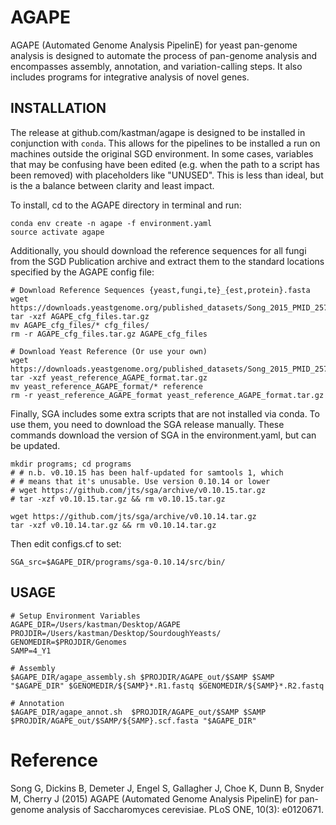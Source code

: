 AGAPE
=====


AGAPE (Automated Genome Analysis PipelinE) for yeast pan-genome analysis is designed to automate the process of pan-genome analysis and encompasses assembly, annotation, and variation-calling steps. It also includes programs for integrative analysis of novel genes.

INSTALLATION
-------------

The release at github.com/kastman/agape is designed to be installed in conjunction with `conda`.
This allows for the pipelines to be installed a run on machines outside the original SGD environment.
In some cases, variables that may be confusing have been edited (e.g. when the path to a script has been removed) with placeholders like "UNUSED".
This is less than ideal, but is the a balance between clarity and least impact.

To install, cd to the AGAPE directory in terminal and run:

    conda env create -n agape -f environment.yaml
    source activate agape

Additionally, you should download the reference sequences for all fungi from the SGD Publication archive and extract them to the standard locations specified by the AGAPE config file:

    # Download Reference Sequences {yeast,fungi,te}_{est,protein}.fasta
    wget https://downloads.yeastgenome.org/published_datasets/Song_2015_PMID_25781462/AGAPE_cfg_files.tar.gz
    tar -xzf AGAPE_cfg_files.tar.gz
    mv AGAPE_cfg_files/* cfg_files/
    rm -r AGAPE_cfg_files.tar.gz AGAPE_cfg_files

    # Download Yeast Reference (Or use your own)
    wget https://downloads.yeastgenome.org/published_datasets/Song_2015_PMID_25781462/yeast_reference_AGAPE_format.tar.gz
    tar -xzf yeast_reference_AGAPE_format.tar.gz
    mv yeast_reference_AGAPE_format/* reference
    rm -r yeast_reference_AGAPE_format yeast_reference_AGAPE_format.tar.gz

Finally, SGA includes some extra scripts that are not installed via conda.
To use them, you need to download the SGA release manually.
These commands download the version of SGA in the environment.yaml, but can be updated.

    mkdir programs; cd programs
    # # n.b. v0.10.15 has been half-updated for samtools 1, which
    # # means that it's unusable. Use version 0.10.14 or lower
    # wget https://github.com/jts/sga/archive/v0.10.15.tar.gz
    # tar -xzf v0.10.15.tar.gz && rm v0.10.15.tar.gz

    wget https://github.com/jts/sga/archive/v0.10.14.tar.gz
    tar -xzf v0.10.14.tar.gz && rm v0.10.14.tar.gz

Then edit configs.cf to set:

    SGA_src=$AGAPE_DIR/programs/sga-0.10.14/src/bin/

USAGE
------

    # Setup Environment Variables
    AGAPE_DIR=/Users/kastman/Desktop/AGAPE
    PROJDIR=/Users/kastman/Desktop/SourdoughYeasts/
    GENOMEDIR=$PROJDIR/Genomes
    SAMP=4_Y1

    # Assembly
    $AGAPE_DIR/agape_assembly.sh $PROJDIR/AGAPE_out/$SAMP $SAMP "$AGAPE_DIR" $GENOMEDIR/${SAMP}*.R1.fastq $GENOMEDIR/${SAMP}*.R2.fastq

    # Annotation
    $AGAPE_DIR/agape_annot.sh  $PROJDIR/AGAPE_out/$SAMP $SAMP $PROJDIR/AGAPE_out/$SAMP/${SAMP}.scf.fasta "$AGAPE_DIR" 

Reference
=========
Song G, Dickins B, Demeter J, Engel S, Gallagher J, Choe K, Dunn B, Snyder M, Cherry J (2015) AGAPE (Automated Genome Analysis PipelinE) for pan-genome analysis of Saccharomyces cerevisiae. PLoS ONE, 10(3): e0120671.
